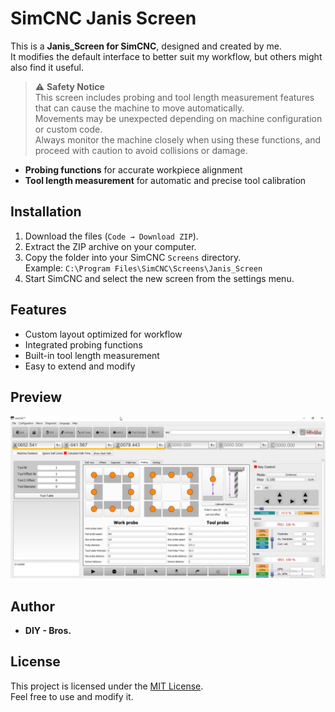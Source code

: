 # SimCNC Janis Screen

This is a **Janis_Screen for SimCNC**, designed and created by me.  
It modifies the default interface to better suit my workflow, but others might also find it useful.

> ⚠️ **Safety Notice**  
> This screen includes probing and tool length measurement features that can cause the machine to move automatically.  
> Movements may be unexpected depending on machine configuration or custom code.  
> Always monitor the machine closely when using these functions, and proceed with caution to avoid collisions or damage.

- **Probing functions** for accurate workpiece alignment
- **Tool length measurement** for automatic and precise tool calibration

## Installation
1. Download the files (`Code → Download ZIP`).
2. Extract the ZIP archive on your computer.
3. Copy the folder into your SimCNC `Screens` directory.  
   Example: `C:\Program Files\SimCNC\Screens\Janis_Screen`
4. Start SimCNC and select the new screen from the settings menu.

## Features
- Custom layout optimized for workflow
- Integrated probing functions
- Built-in tool length measurement
- Easy to extend and modify

## Preview
![Screen Preview](Screenshot_1.PNG)

## Author
- **DIY - Bros.**

## License
This project is licensed under the [MIT License](LICENSE).  
Feel free to use and modify it.




